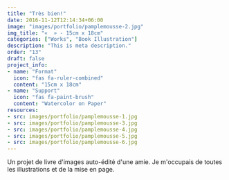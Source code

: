 ```yaml
---
title: "Très bien!"
date: 2016-11-12T12:14:34+06:00
image: "images/portfolio/pamplemousse-2.jpg"
img_title: "«  » - 15cm x 18cm"
categories: ["Works", "Book Illustration"]
description: "This is meta description."
order: "13"
draft: false
project_info:
- name: "Format"
  icon: "fas fa-ruler-combined"
  content: "15cm x 18cm"
- name: "Support"
  icon: "fas fa-paint-brush"
  content: "Watercolor on Paper"
resources:
- src: images/portfolio/pamplemousse-1.jpg
- src: images/portfolio/pamplemousse-3.jpg
- src: images/portfolio/pamplemousse-4.jpg
- src: images/portfolio/pamplemousse-5.jpg
- src: images/portfolio/pamplemousse-6.jpg
---
```

Un projet de livre d'images auto-édité d'une amie. Je m'occupais de toutes les illustrations et de la mise en page.
